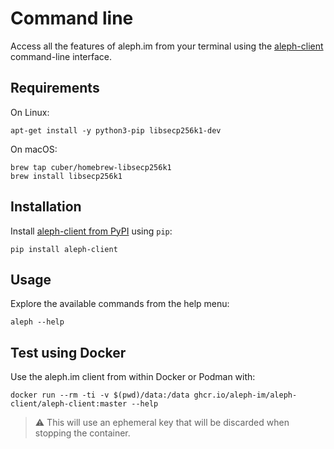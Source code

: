 # Command line

Access all the features of aleph.im from your terminal using the 
[aleph-client](https://github.com/aleph-im/aleph-client/)
command-line interface.

## Requirements

On Linux:

```shell
apt-get install -y python3-pip libsecp256k1-dev
```

On macOS:

```shell
brew tap cuber/homebrew-libsecp256k1
brew install libsecp256k1
```

## Installation

Install [aleph-client from PyPI](https://pypi.org/project/aleph-client/) using `pip`:

```shell
pip install aleph-client
```

## Usage

Explore the available commands from the help menu:
```shell
aleph --help
```

## Test using Docker

Use the aleph.im client from within Docker or Podman with:

```shell
docker run --rm -ti -v $(pwd)/data:/data ghcr.io/aleph-im/aleph-client/aleph-client:master --help
```

> ⚠️ This will use an ephemeral key that will be discarded when stopping the container.
